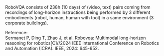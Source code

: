 RoboVQA consists of 238h (10 days) of (video, text) pairs coming
from recordings of long-horizon instructions being performed by 3 different
embodiments (robot, human, human with tool) in a same environment (3
corporate buildings).

<div class="text-caption">

Reference:<br>
Sermanet P, Ding T, Zhao J, et al. Robovqa: Multimodal long-horizon reasoning for robotics[C]//2024 IEEE International Conference on Robotics and Automation (ICRA). IEEE, 2024: 645-652.

</div>
